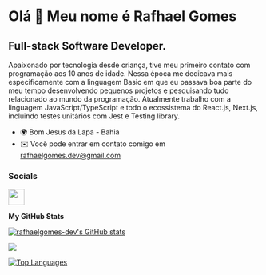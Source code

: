Olá 👋 Meu nome é Rafhael Gomes
==============================

Full-stack Software Developer.
-----------------------

Apaixonado por tecnologia desde criança, tive meu primeiro contato com programação aos 10 anos de idade. Nessa época me dedicava mais especificamente com a linguagem Basic em que eu passava boa parte do meu tempo desenvolvendo pequenos projetos e pesquisando tudo relacionado ao mundo da programação. Atualmente trabalho com a linguagem JavaScript/TypeScript e todo o ecossistema do React.js, Next.js, incluindo testes unitários com Jest e Testing library.

* 🌍 Bom Jesus da Lapa - Bahia
* ✉️  Você pode entrar em contato comigo em [rafhaelgomes.dev@gmail.com](mailto:rafhaelgomes.dev@gmail.com)

### Socials

<p align="left"> <a href="https://www.github.com/rafhaelgomes-dev" target="_blank" rel="noreferrer">
<a href="https://www.linkedin.com/in/rafhael-gomes" target="_blank" rel="noreferrer"><img src="https://raw.githubusercontent.com/danielcranney/readme-generator/main/public/icons/socials/linkedin.svg" width="32" height="32" /></a>
</p>

<b>My GitHub Stats</b>

<a href="http://www.github.com/rafhaelgomes-dev"><img src="https://github-readme-stats.vercel.app/api?username=rafhaelgomes-dev&show_icons=true&hide=&count_private=true&title_color=0891b2&text_color=ffffff&icon_color=0891b2&bg_color=1c1917&hide_border=true&show_icons=true" alt="rafhaelgomes-dev's GitHub stats" /></a>

<a href="http://www.github.com/rafhaelgomes-dev"><img src="https://github-readme-streak-stats.herokuapp.com/?user=rafhaelgomes-dev&stroke=ffffff&background=1c1917&ring=0891b2&fire=0891b2&currStreakNum=ffffff&currStreakLabel=0891b2&sideNums=ffffff&sideLabels=ffffff&dates=ffffff&hide_border=true" /></a>

<a href="https://github.com/rafhaelgomes-dev" align="left"><img src="https://github-readme-stats.vercel.app/api/top-langs/?username=rafhaelgomes-dev&langs_count=10&title_color=0891b2&text_color=ffffff&icon_color=0891b2&bg_color=1c1917&hide_border=true&locale=en&custom_title=Top%20%Languages" alt="Top Languages" /></a>
